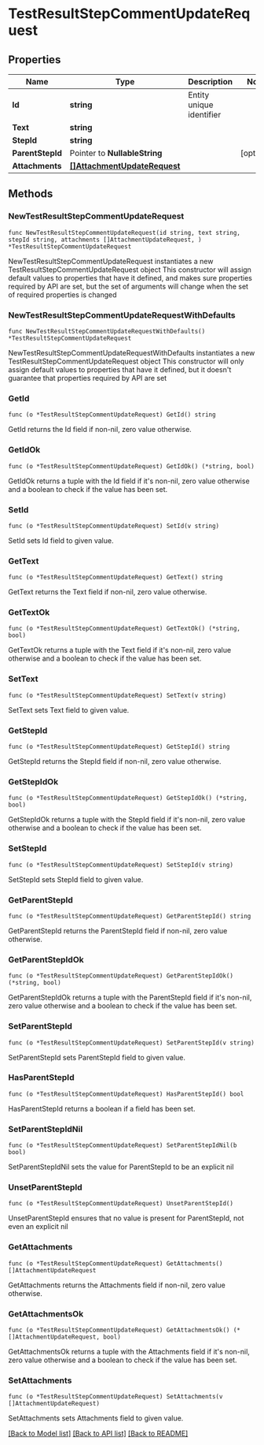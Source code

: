 # TestResultStepCommentUpdateRequest

## Properties

Name | Type | Description | Notes
------------ | ------------- | ------------- | -------------
**Id** | **string** | Entity unique identifier | 
**Text** | **string** |  | 
**StepId** | **string** |  | 
**ParentStepId** | Pointer to **NullableString** |  | [optional] 
**Attachments** | [**[]AttachmentUpdateRequest**](AttachmentUpdateRequest.md) |  | 

## Methods

### NewTestResultStepCommentUpdateRequest

`func NewTestResultStepCommentUpdateRequest(id string, text string, stepId string, attachments []AttachmentUpdateRequest, ) *TestResultStepCommentUpdateRequest`

NewTestResultStepCommentUpdateRequest instantiates a new TestResultStepCommentUpdateRequest object
This constructor will assign default values to properties that have it defined,
and makes sure properties required by API are set, but the set of arguments
will change when the set of required properties is changed

### NewTestResultStepCommentUpdateRequestWithDefaults

`func NewTestResultStepCommentUpdateRequestWithDefaults() *TestResultStepCommentUpdateRequest`

NewTestResultStepCommentUpdateRequestWithDefaults instantiates a new TestResultStepCommentUpdateRequest object
This constructor will only assign default values to properties that have it defined,
but it doesn't guarantee that properties required by API are set

### GetId

`func (o *TestResultStepCommentUpdateRequest) GetId() string`

GetId returns the Id field if non-nil, zero value otherwise.

### GetIdOk

`func (o *TestResultStepCommentUpdateRequest) GetIdOk() (*string, bool)`

GetIdOk returns a tuple with the Id field if it's non-nil, zero value otherwise
and a boolean to check if the value has been set.

### SetId

`func (o *TestResultStepCommentUpdateRequest) SetId(v string)`

SetId sets Id field to given value.


### GetText

`func (o *TestResultStepCommentUpdateRequest) GetText() string`

GetText returns the Text field if non-nil, zero value otherwise.

### GetTextOk

`func (o *TestResultStepCommentUpdateRequest) GetTextOk() (*string, bool)`

GetTextOk returns a tuple with the Text field if it's non-nil, zero value otherwise
and a boolean to check if the value has been set.

### SetText

`func (o *TestResultStepCommentUpdateRequest) SetText(v string)`

SetText sets Text field to given value.


### GetStepId

`func (o *TestResultStepCommentUpdateRequest) GetStepId() string`

GetStepId returns the StepId field if non-nil, zero value otherwise.

### GetStepIdOk

`func (o *TestResultStepCommentUpdateRequest) GetStepIdOk() (*string, bool)`

GetStepIdOk returns a tuple with the StepId field if it's non-nil, zero value otherwise
and a boolean to check if the value has been set.

### SetStepId

`func (o *TestResultStepCommentUpdateRequest) SetStepId(v string)`

SetStepId sets StepId field to given value.


### GetParentStepId

`func (o *TestResultStepCommentUpdateRequest) GetParentStepId() string`

GetParentStepId returns the ParentStepId field if non-nil, zero value otherwise.

### GetParentStepIdOk

`func (o *TestResultStepCommentUpdateRequest) GetParentStepIdOk() (*string, bool)`

GetParentStepIdOk returns a tuple with the ParentStepId field if it's non-nil, zero value otherwise
and a boolean to check if the value has been set.

### SetParentStepId

`func (o *TestResultStepCommentUpdateRequest) SetParentStepId(v string)`

SetParentStepId sets ParentStepId field to given value.

### HasParentStepId

`func (o *TestResultStepCommentUpdateRequest) HasParentStepId() bool`

HasParentStepId returns a boolean if a field has been set.

### SetParentStepIdNil

`func (o *TestResultStepCommentUpdateRequest) SetParentStepIdNil(b bool)`

 SetParentStepIdNil sets the value for ParentStepId to be an explicit nil

### UnsetParentStepId
`func (o *TestResultStepCommentUpdateRequest) UnsetParentStepId()`

UnsetParentStepId ensures that no value is present for ParentStepId, not even an explicit nil
### GetAttachments

`func (o *TestResultStepCommentUpdateRequest) GetAttachments() []AttachmentUpdateRequest`

GetAttachments returns the Attachments field if non-nil, zero value otherwise.

### GetAttachmentsOk

`func (o *TestResultStepCommentUpdateRequest) GetAttachmentsOk() (*[]AttachmentUpdateRequest, bool)`

GetAttachmentsOk returns a tuple with the Attachments field if it's non-nil, zero value otherwise
and a boolean to check if the value has been set.

### SetAttachments

`func (o *TestResultStepCommentUpdateRequest) SetAttachments(v []AttachmentUpdateRequest)`

SetAttachments sets Attachments field to given value.



[[Back to Model list]](../README.md#documentation-for-models) [[Back to API list]](../README.md#documentation-for-api-endpoints) [[Back to README]](../README.md)


